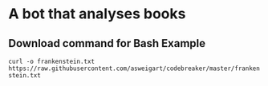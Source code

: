 # A bot that analyses books

## Download command for Bash Example
`curl -o frankenstein.txt https://raw.githubusercontent.com/asweigart/codebreaker/master/frankenstein.txt`
